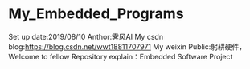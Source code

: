 # My_Embedded_Programs

Set up date:2019/08/10
Anthor:霁风AI
My csdn blog:https://blog.csdn.net/wwt18811707971
My weixin Public:躬耕硬件，Welcome to fellow
Repository explain：Embedded Software Project


